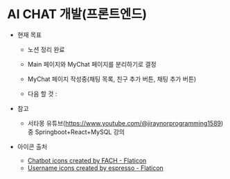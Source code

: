 # AI CHAT 개발(프론트엔드)

- 현재 목표

    - 노션 정리 완료

    - Main 페이지와 MyChat 페이지를 분리하기로 결정

    - MyChat 페이지 작성중(채팅 목록, 친구 추가 버튼, 채팅 추가 버튼)

    - 다음 할 것 : 

- 참고

    - 서타몽 유튜브(https://www.youtube.com/@jiraynorprogramming1589) 중 Springboot+React+MySQL 강의

- 아이콘 출처

    - <a href="https://www.flaticon.com/free-icons/chatbot" title="chatbot icons">Chatbot icons created by FACH - Flaticon</a>
    - <a href="https://www.flaticon.com/free-icons/username" title="username icons">Username icons created by espresso - Flaticon</a>